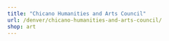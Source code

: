 ```yaml
---
title: "Chicano Humanities and Arts Council"
url: /denver/chicano-humanities-and-arts-council/
shop: art
---
```

